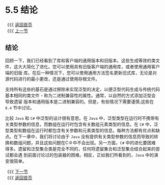 # 5.5 结论

《《《 [返回首页](../../)   
 《《《 [上一节](5.4-ju-you-tong-yong-ke-hu-duan-de-jiu-ban-ku.md)

## 结论

回顾一下，我们已经看到了库和客户端的通用版本和旧版本。这些生成等效的类文件，这大大简化了进化。您可以使用具有旧版客户端的通用库，或者使用通用客户端的旧版 库。在后一种情况下，您可以使用通用方法签名更新旧式库，无论是对源代码进行的最小更改，还是通过使用存根文件。

支持所有这些的基石是通过擦除来实现泛型的决定，以便泛型代码生成与传统代码基本相同的类文件 - 称为二进制兼容性的属性。通常，以自然的方式添加泛型会导致遗留 版本和通用版本是二进制兼容的。但是，有些情况下需要谨慎;这些在 `8.4` 节中讨论。

比较 `Java` 和 `C#` 中泛型的设计很有意思。在 `Java` 中，泛型类型在运行时不携带有关类型参数的信息，而数组在运行时包含有关数组元素类型的信息。在 `C#` 中，泛型类型和数组在运行时都包含有关参数和元素类型的信息。每种方法都有优点和缺点。在下一章中，我们将讨论由于 `Java` 没有提供有关类型参数的信息而导致的转 换和数组问题，并且这些问题在C＃中不会出现。另一方面，`C#` 中的进化要困难得多。遗留和泛型集合类是完全不同的，任何将遗留集合和泛型集合结合起来的尝试都会遇 到前面讨论过的包装器的困难。相反，正如我们所看到的，`Java` 中的演变很简单。

《《《 [下一节](../di-liu-zhang-ju-ti-hua/)   
 《《《 [返回首页](../../)


